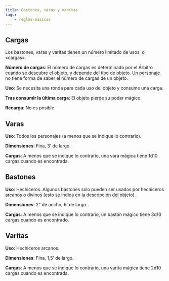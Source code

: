 ```yaml
---
title: Bastones, varas y varitas
tags:
    - reglas-basicas
---
```


## Cargas
Los bastones, varas y varitas tienen un número limitado de usos, o «cargas».

**Número de cargas**: El número de cargas es determinado por el Árbitro cuando se descubre el objeto, y depende del tipo de objeto. Un personaje no tiene forma de saber el número de cargas de un objeto.

**Uso**: Se necesita una ronda para cada uso del objeto y consume una carga.

**Tras consumir la última carga**: El objeto pierde su poder mágico.

**Recarga**: No es posible.

## Varas
**Uso**: Todos los personajes (a menos que se indique lo contrario).

**Dimensiones**: Fina, 3’ de largo.

**Cargas**: A menos que se indique lo contrario, una vara mágica tiene 1d10 cargas cuando es encontrada.

## Bastones
**Uso**: Hechiceros. Algunos bastones solo pueden ser usados por hechiceros arcanos o divinos (esto se indica en la descripción del objeto).

**Dimensiones**: 2” de ancho, 6’ de largo.

**Cargas**: A menos que se indique lo contrario, un bastón mágico tiene 3d10 cargas cuando es encontrado.

## Varitas
**Uso**: Hechiceros arcanos.

**Dimensiones**: Fina, 1,5’ de largo.

**Cargas**: A menos que se indique lo contrario, una varita mágica tiene 2d10 cargas cuando es encontrada.
